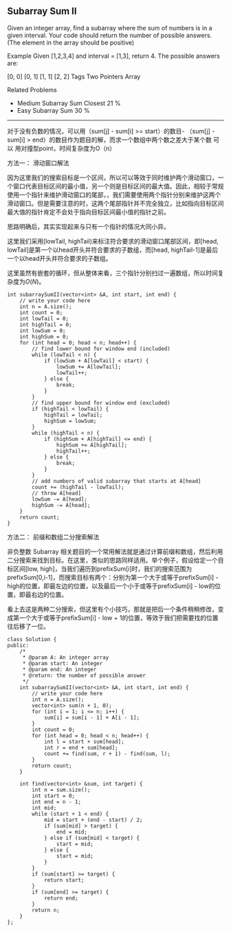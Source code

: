 ## Subarray Sum II  ##

Given an integer array, find a subarray where the sum of numbers is in a given interval. Your code should return the number of possible answers. (The element in the array should be positive)

Example
Given [1,2,3,4] and interval = [1,3], return 4. The possible answers are:

[0, 0]
[0, 1]
[1, 1]
[2, 2]
Tags 
Two Pointers Array

Related Problems 

- Medium Subarray Sum Closest 21 %
- Easy Subarray Sum 30 %

----------
对于没有负数的情况，可以用（sum[j] - sum[i] >= start）的数目- （sum[j] - sum[i] > end）的数目作为题目的解，而求一个数组中两个数之差大于某个数 可以 用对撞型point，时间复杂度为O（n）

方法一： 滑动窗口解法

因为这里我们的搜索目标是一个区间，所以可以等效于同时维护两个滑动窗口，一个窗口代表目标区间的最小值，另一个则是目标区间的最大值。因此，相较于常规使用一个指针来维护滑动窗口的尾部，，我们需要使用两个指针分别来维护这两个滑动窗口。但是需要注意的时，这两个尾部指针并不完全独立，比如指向目标区间最大值的指针肯定不会处于指向目标区间最小值的指针之前。

思路明确后，其实实现起来与只有一个指针的情况大同小异。

这里我们采用[lowTail, highTail)来标注符合要求的滑动窗口尾部区间，即[head, lowTail]是第一个以head开头并符合要求的子数组，而[head, highTail-1]是最后一个以head开头并符合要求的子数组。

这里虽然有嵌套的循环，但从整体来看，三个指针分别扫过一遍数组，所以时间复杂度为$O(N)$。

	int subarraySumII(vector<int> &A, int start, int end) {
	    // write your code here
	    int n = A.size();
	    int count = 0;
	    int lowTail = 0;
	    int highTail = 0;
	    int lowSum = 0;
	    int highSum = 0;
	    for (int head = 0; head < n; head++) {
	        // find lower bound for window end (included)
	        while (lowTail < n) {
	            if (lowSum + A[lowTail] < start) {
	                lowSum += A[lowTail];
	                lowTail++;
	            } else {
	                break;
	            }
	        }
	        // find upper bound for window end (excluded)
	        if (highTail < lowTail) {
	            highTail = lowTail;
	            highSum = lowSum;
	        }
	        while (highTail < n) {
	            if (highSum + A[highTail] <= end) {
	                highSum += A[highTail];
	                highTail++;
	            } else {
	                break;
	            }
	        }
	        // add numbers of valid subarray that starts at A[head]
	        count += (highTail - lowTail);
	        // throw A[head]
	        lowSum -= A[head];
	        highSum -= A[head];
	    }
	    return count;
	}
方法二： 前缀和数组二分搜索解法

非负整数 Subarray 相关题目的一个常用解法就是通过计算前缀和数组，然后利用二分搜索来找到目标。在这里，类似的思路同样适用。举个例子，假设给定一个目标区间[low, high]，当我们遍历到prefixSum[i]时，我们的搜索范围为prefixSum[0,i-1]，而搜索目标有两个：分别为第一个大于或等于prefixSum[i] - high的位置，即最左边的位置，以及最后一个小于或等于prefixSum[i] - low的位置，即最右边的位置。

看上去这是两种二分搜索，但这里有个小技巧，那就是把后一个条件稍稍修改，变成第一个大于或等于prefixSum[i] - low + 1的位置，等效于我们把需要找的位置往后移了一位。

	class Solution {
	public:
	    /*
	     * @param A: An integer array
	     * @param start: An integer
	     * @param end: An integer
	     * @return: the number of possible answer
	     */
	    int subarraySumII(vector<int> &A, int start, int end) {
	        // write your code here
	        int n = A.size();
	        vector<int> sum(n + 1, 0);
	        for (int i = 1; i <= n; i++) {
	            sum[i] = sum[i - 1] + A[i - 1];
	        }
	        int count = 0;
	        for (int head = 0; head < n; head++) {
	            int l = start + sum[head];
	            int r = end + sum[head];
	            count += find(sum, r + 1) - find(sum, l);
	        }
	        return count;
	    }
	
	    int find(vector<int> &sum, int target) {
	        int n = sum.size();
	        int start = 0;
	        int end = n - 1;
	        int mid;
	        while (start + 1 < end) {
	            mid = start + (end - start) / 2;
	            if (sum[mid] > target) {
	                end = mid;
	            } else if (sum[mid] < target) {
	                start = mid;
	            } else {
	                start = mid;
	            }
	        }
	        if (sum[start] >= target) {
	            return start;
	        } 
	        if (sum[end] >= target) {
	            return end;
	        }
	        return n;
	    }
	};